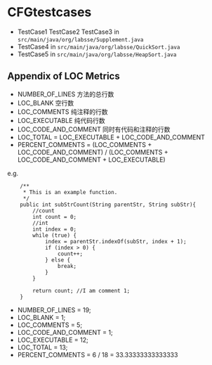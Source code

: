 # CFGtestcases

- TestCase1 TestCase2 TestCase3 in `src/main/java/org/labsse/Supplement.java`
- TestCase4 in `src/main/java/org/labsse/QuickSort.java`
- TestCase5 in `src/main/java/org/labsse/HeapSort.java`


## Appendix of LOC Metrics 

- NUMBER_OF_LINES 方法的总行数
- LOC_BLANK 空行数
- LOC_COMMENTS 纯注释的行数
- LOC_EXECUTABLE 纯代码行数
- LOC_CODE_AND_COMMENT 同时有代码和注释的行数
- LOC_TOTAL =  LOC_EXECUTABLE + LOC_CODE_AND_COMMENT
- PERCENT_COMMENTS = (LOC_COMMENTS + LOC_CODE_AND_COMMENT) / (LOC_COMMENTS + LOC_CODE_AND_COMMENT + LOC_EXECUTABLE)

e.g.
```
    /**
     * This is an example function.
     */
    public int subStrCount(String parentStr, String subStr){
        //count
        int count = 0;
        //int 
        int index = 0;
        while (true) {
            index = parentStr.indexOf(subStr, index + 1);
            if (index > 0) {
                count++;
            } else {
                break;
            }
        }

        return count; //I am comment 1;
    }
```

- NUMBER_OF_LINES = 19;
- LOC_BLANK = 1;
- LOC_COMMENTS = 5;
- LOC_CODE_AND_COMMENT = 1;
- LOC_EXECUTABLE = 12;
- LOC_TOTAL = 13;
- PERCENT_COMMENTS = 6 / 18 = 33.33333333333333
